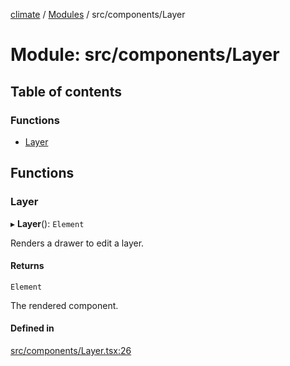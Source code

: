 [climate](../README.md) / [Modules](../modules.md) / src/components/Layer

# Module: src/components/Layer

## Table of contents

### Functions

- [Layer](src_components_Layer.md#layer)

## Functions

### Layer

▸ **Layer**(): `Element`

Renders a drawer to edit a layer.

#### Returns

`Element`

The rendered component.

#### Defined in

[src/components/Layer.tsx:26](https://github.com/dm33tri/climate/blob/a558f70/src/components/Layer.tsx#L26)
